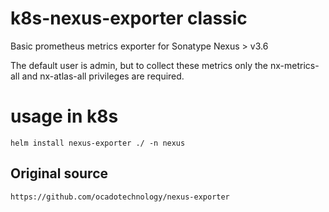 # k8s-nexus-exporter classic

Basic prometheus metrics exporter for Sonatype Nexus > v3.6

The default user is admin, but to collect these metrics only the nx-metrics-all and nx-atlas-all privileges are required.
# usage in k8s
```
helm install nexus-exporter ./ -n nexus
```
## Original source
```
https://github.com/ocadotechnology/nexus-exporter
```